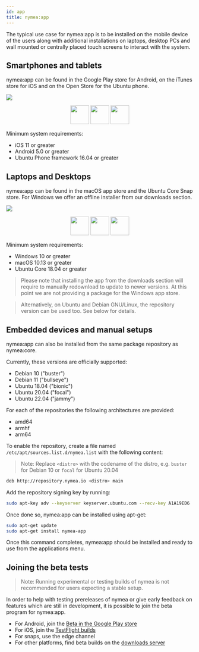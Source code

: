 ```yaml
---
id: app
title: nymea:app
---
```


The typical use case for nymea:app is to be installed on the mobile device of the users along with additional installations on laptops, desktop PCs and wall mounted or centrally placed touch screens to interact with the system.

## Smartphones and tablets

nymea:app can be found in the Google Play store for Android, on the iTunes store for iOS and on the Open Store for the Ubuntu phone.

![](/img/mobile-app.png)

<div align="center">
<a href="https://itunes.apple.com/us/app/nymea-app/id1400810250?mt=8" target="_blank" rel="noopener" style="display: inline-block;"><img src="/img/badges/appstore.png" height="50px"></a>
<a href="https://open-store.io/app/io.guh.nymeaapp" target="_blank" style="display: inline-block;" rel="noopener"><img src="/img/badges/open-store.svg" height="50px"/></a>
<a href="https://play.google.com/store/apps/details?id=io.guh.nymeaapp" target="_blank" style="display: inline-block;" rel="noopener"><img src="/img/badges/playstore.png" height="50px"></a>
</div>


Minimum system requirements:
* iOS 11 or greater
* Android 5.0 or greater
* Ubuntu Phone framework 16.04 or greater

## Laptops and Desktops

nymea:app can be found in the macOS app store and the Ubuntu Core Snap store. For Windows we offer an offline installer from our downloads section.

![](/img/desktop-app.png)


<div align="center">
<a href="https://apps.apple.com/us/app/nymea-app/id1488785734" target="_blank" style="display: inline-block;" rel="noopener"><img src="/img/badges/macos.svg" height="50px"/></a>
<a href="https://snapcraft.io/nymea-app" target="_blank" style="display: inline-block;" rel="noopener"><img src="/img/badges/snap-store.png" height="50px"/></a>
<a href="https://downloads.nymea.io/nymea-app/windows/latest" target="_blank" style="display: inline-block;" rel="noopener"><img src="/img/badges/windows.svg" height="50px"/></a>
</div>

Minimum system requirements:

* Windows 10 or greater
* macOS 10.13 or greater
* Ubuntu Core 18.04 or greater

> Please note that installing the app from the downloads section will require to manually redownload to update to newer versions. At this point we are not providing a package for the Windows app store.

> Alternatively, on Ubuntu and Debian GNU/Linux, the repository version can be used too. See below for details.

## Embedded devices and manual setups

nymea:app can also be installed from the same package repository as nymea:core.

Currently, these versions are officially supported:

* Debian 10 ("buster")
* Debian 11 ("bullseye")
* Ubuntu 18.04 ("bionic")
* Ubuntu 20.04 ("focal")
* Ubuntu 22.04 ("jammy")

For each of the repositories the following architectures are provided:

* amd64
* armhf
* arm64

To enable the repository, create a file named `/etc/apt/sources.list.d/nymea.list` with the following content:

> Note: Replace `<distro>` with the codename of the distro, e.g. `buster` for Debian 10 or `focal` for Ubuntu 20.04

```bash
deb http://repository.nymea.io <distro> main
```

Add the repository signing key by running:

```bash
sudo apt-key adv --keyserver keyserver.ubuntu.com --recv-key A1A19ED6
```

Once done so, nymea:app can be installed using apt-get:

```bash
sudo apt-get update
sudo apt-get install nymea-app
```

Once this command completes, nymea:app should be installed and ready to use from the applications menu.

## Joining the beta tests

> Note: Running experimental or testing builds of nymea is not recommended for users expecting a stable setup.

In order to help with testing prereleases of nymea or give early feedback on features which are still in development, it is possible to join the beta program for nymea:app. 
* For Android, join the [Beta in the Google Play store](https://play.google.com/apps/testing/io.guh.nymeaapp)
* For iOS, join the [TestFlight builds](https://testflight.apple.com/join/Y5MifPpT)
* For snaps, use the edge channel
* For other platforms, find beta builds on the [downloads server](https://downloads.nymea.io/nymea-app/)
